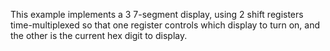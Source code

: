This example implements a 3 7-segment display, using 2 shift registers time-multiplexed so that one register controls which display to turn on, and the other is the current hex digit to display.
